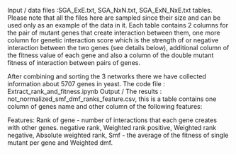 Input / data files :SGA_ExE.txt, SGA_NxN.txt, SGA_ExN_NxE.txt tables.  
Please note that all the files here are sampled since their size and can be used only as an example of the data in it.
Each table contains 2 columns for the pair of mutant genes that create interaction between them, one more column for genetic interaction score which is the strength of 
or negative interaction between the two genes (see details below), additional column of the fitness value of each gene and also a column of the double mutant fitness of interaction between pairs of genes.

After combining and sorting the 3 networks there we have collected information about 5707 genes in yeast.
The code file : Extract_rank_and_fitness.ipynb 
Output / The results : not_normalized_smf_dmf_ranks_feature.csv, this is a table contains one column of genes name and other column of the following features:

Features:
	Rank of gene - number of interactions that each gene creates with other genes.
	negative rank, Weighted rank positive,  Weighted rank negative, Absolute weighted rank, Smf - the average of the fitness of single mutant per gene and Weighted dmf.
